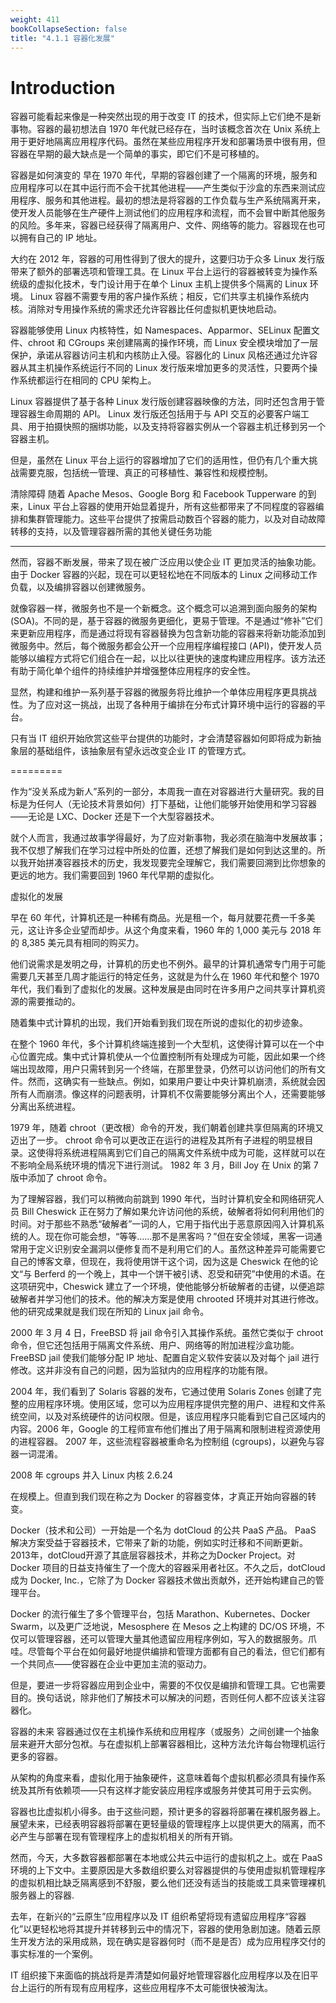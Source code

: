 ```yaml
---
weight: 411
bookCollapseSection: false
title: "4.1.1 容器化发展"
---
```


# Introduction
 容器可能看起来像是一种突然出现的用于改变 IT 的技术，但实际上它们绝不是新事物。容器的最初想法自 1970 年代就已经存在，当时该概念首次在 Unix 系统上用于更好地隔离应用程序代码。虽然在某些应用程序开发和部署场景中很有用，但容器在早期的最大缺点是一个简单的事实，即它们不是可移植的。

 

容器是如何演变的
早在 1970 年代，早期的容器创建了一个隔离的环境，服务和应用程序可以在其中运行而不会干扰其他进程——产生类似于沙盒的东西来测试应用程序、服务和其他进程。最初的想法是将容器的工作负载与生产系统隔离开来，使开发人员能够在生产硬件上测试他们的应用程序和流程，而不会冒中断其他服务的风险。多年来，容器已经获得了隔离用户、文件、网络等的能力。容器现在也可以拥有自己的 IP 地址。

 

大约在 2012 年，容器的可用性得到了很大的提升，这要归功于众多 Linux 发行版带来了额外的部署选项和管理工具。在 Linux 平台上运行的容器被转变为操作系统级的虚拟化技术，专门设计用于在单个 Linux 主机上提供多个隔离的 Linux 环境。 Linux 容器不需要专用的客户操作系统；相反，它们共享主机操作系统内核。消除对专用操作系统的需求还允许容器比任何虚拟机更快地启动。

 

容器能够使用 Linux 内核特性，如 Namespaces、Apparmor、SELinux 配置文件、chroot 和 CGroups 来创建隔离的操作环境，而 Linux 安全模块增加了一层保护，承诺从容器访问主机和内核防止入侵。容器化的 Linux 风格还通过允许容器从其主机操作系统运行不同的 Linux 发行版来增加更多的灵活性，只要两个操作系统都运行在相同的 CPU 架构上。

 

Linux 容器提供了基于各种 Linux 发行版创建容器映像的方法，同时还包含用于管理容器生命周期的 API。 Linux 发行版还包括用于与 API 交互的必要客户端工具、用于拍摄快照的捆绑功能，以及支持将容器实例从一个容器主机迁移到另一个容器主机。

 

但是，虽然在 Linux 平台上运行的容器增加了它们的适用性，但仍有几个重大挑战需要克服，包括统一管理、真正的可移植性、兼容性和规模控制。

 

清除障碍
随着 Apache Mesos、Google Borg 和 Facebook Tupperware 的到来，Linux 平台上容器的使用开始显着提升，所有这些都带来了不同程度的容器编排和集群管理能力。这些平台提供了按需启动数百个容器的能力，以及对自动故障转移的支持，以及管理容器所需的其他关键任务功能



---------


然而，容器不断发展，带来了现在被广泛应用以使企业 IT 更加灵活的抽象功能。由于 Docker 容器的兴起，现在可以更轻松地在不同版本的 Linux 之间移动工作负载，以及编排容器以创建微服务。

 

就像容器一样，微服务也不是一个新概念。这个概念可以追溯到面向服务的架构 (SOA)。不同的是，基于容器的微服务更细化，更易于管理。不是通过“修补”它们来更新应用程序，而是通过将现有容器替换为包含新功能的容器来将新功能添加到微服务中。然后，每个微服务都会公开一个应用程序编程接口 (API)，使开发人员能够以编程方式将它们组合在一起，以比以往更快的速度构建应用程序。该方法还有助于简化单个组件的持续维护并增强整体应用程序的安全性。

 

显然，构建和维护一系列基于容器的微服务将比维护一个单体应用程序更具挑战性。为了应对这一挑战，出现了各种用于编排在分布式计算环境中运行的容器的平台。

 

只有当 IT 组织开始欣赏这些平台提供的功能时，才会清楚容器如何即将成为新抽象层的基础组件，该抽象层有望永远改变企业 IT 的管理方式。







=========


作为“没关系成为新人”系列的一部分，本周我一直在对容器进行大量研究。我的目标是为任何人（无论技术背景如何）打下基础，让他们能够开始使用和学习容器——无论是 LXC、Docker 还是下一个大型容器技术。

就个人而言，我通过故事学得最好，为了应对新事物，我必须在脑海中发展故事；我不仅想了解我们在学习过程中所处的位置，还想了解我们是如何到达这里的。所以我开始拼凑容器技术的历史，我发现要完全理解它，我们需要回溯到比你想象的更远的地方。我们需要回到 1960 年代早期的虚拟化。

虚拟化的发展

早在 60 年代，计算机还是一种稀有商品。光是租一个，每月就要花费一千多美元，这让许多企业望而却步。从这个角度来看，1960 年的 1,000 美元与 2018 年的 8,385 美元具有相同的购买力。

他们说需求是发明之母，计算机的历史也不例外。最早的计算机通常专门用于可能需要几天甚至几周才能运行的特定任务，这就是为什么在 1960 年代和整个 1970 年代，我们看到了虚拟化的发展。这种发展是由同时在许多用户之间共享计算机资源的需要推动的。

随着集中式计算机的出现，我们开始看到我们现在所说的虚拟化的初步迹象。

在整个 1960 年代，多个计算机终端连接到一个大型机，这使得计算可以在一个中心位置完成。集中式计算机使从一个位置控制所有处理成为可能，因此如果一个终端出现故障，用户只需转到另一个终端，在那里登录，仍然可以访问他们的所有文件。然而，这确实有一些缺点。例如，如果用户要让中央计算机崩溃，系统就会因所有人而崩溃。像这样的问题表明，计算机不仅需要能够分离出个人，还需要能够分离出系统进程。

1979 年，随着 chroot（更改根）命令的开发，我们朝着创建共享但隔离的环境又迈出了一步。 chroot 命令可以更改正在运行的进程及其所有子进程的明显根目录。这使得将系统进程隔离到它们自己的隔离文件系统中成为可能，这样就可以在不影响全局系统环境的情况下进行测试。 1982 年 3 月，Bill Joy 在 Unix 的第 7 版中添加了 chroot 命令。


为了理解容器，我们可以稍微向前跳到 1990 年代，当时计算机安全和网络研究人员 Bill Cheswick 正在努力了解如果允许访问他的系统，破解者将如何利用他们的时间。对于那些不熟悉“破解者”一词的人，它用于指代出于恶意原因闯入计算机系统的人。现在你可能会想，“等等……那不是黑客吗？”但在安全领域，黑客一词通常用于定义识别安全漏洞以便修复而不是利用它们的人。虽然这种差异可能需要它自己的博客文章，但现在，我将使用饼干这个词，因为这是 Cheswick 在他的论文“与 Berferd 的一个晚上，其中一个饼干被引诱、忍受和研究”中使用的术语。在这项研究中，Cheswick 建立了一个环境，使他能够分析破解者的击键，以便追踪破解者并学习他们的技术。他的解决方案是使用 chrooted 环境并对其进行修改。他的研究成果就是我们现在所知的 Linux jail 命令。

2000 年 3 月 4 日，FreeBSD 将 jail 命令引入其操作系统。虽然它类似于 chroot 命令，但它还包括用于隔离文件系统、用户、网络等的附加进程沙盒功能。FreeBSD jail 使我们能够分配 IP 地址、配置自定义软件安装以及对每个 jail 进行修改。这并非没有自己的问题，因为监狱内的应用程序的功能有限。

2004 年，我们看到了 Solaris 容器的发布，它通过使用 Solaris Zones 创建了完整的应用程序环境。使用区域，您可以为应用程序提供完整的用户、进程和文件系统空间，以及对系统硬件的访问权限。但是，该应用程序只能看到它自己区域内的内容。2006 年，Google 的工程师宣布他们推出了用于隔离和限制进程资源使用的进程容器。 2007 年，这些流程容器被重命名为控制组 (cgroups)，以避免与容器一词混淆。

2008 年 cgroups 并入 Linux 内核 2.6.24

在规模上。但直到我们现在称之为 Docker 的容器变体，才真正开始向容器的转变。

 

Docker（技术和公司）一开始是一个名为 dotCloud 的公共 PaaS 产品。 PaaS 解决方案受益于容器技术，它带来了新的功能，例如实时迁移和不间断更新。 2013年，dotCloud开源了其底层容器技术，并称之为Docker Project。对 Docker 项目的日益支持催生了一个庞大的容器采用者社区。不久之后，dotCloud 成为 Docker, Inc.，它除了为 Docker 容器技术做出贡献外，还开始构建自己的管理平台。

 

Docker 的流行催生了多个管理平台，包括 Marathon、Kubernetes、Docker Swarm，以及更广泛地说，Mesosphere 在 Mesos 之上构建的 DC/OS 环境，不仅可以管理容器，还可以管理大量其他遗留应用程序例如，写入的数据服务。爪哇。尽管每个平台在如何最好地提供编排和管理方面都有自己的看法，但它们都有一个共同点——使容器在企业中更加主流的驱动力。

 

但是，要进一步将容器应用到企业中，需要的不仅仅是编排和管理工具。它也需要目的。换句话说，除非他们了解技术可以解决的问题，否则任何人都不应该关注容器化。

 

容器的未来
容器通过仅在主机操作系统和应用程序（或服务）之间创建一个抽象层来避开大部分包袱。与在虚拟机上部署容器相比，这种方法允许每台物理机运行更多的容器。

 

从架构的角度来看，虚拟化用于抽象硬件，这意味着每个虚拟机都必须具有操作系统及其所有依赖项——只有这样才能安装应用程序或服务并使其可用于云实例。

 

容器也比虚拟机小得多。由于这些问题，预计更多的容器将部署在裸机服务器上。展望未来，已经表明容器将部署在更轻量级的管理程序上以提供更大的隔离，而不必产生与部署在现有管理程序上的虚拟机相关的所有开销。

 

然而，今天，大多数容器都部署在本地或公共云中运行的虚拟机之上。或在 PaaS 环境的上下文中。主要原因是大多数组织要么对容器提供的与使用虚拟机管理程序的虚拟机相比缺乏隔离感到不舒服，要么他们还没有适当的技能或工具来管理裸机服务器上的容器.

 

去年，在新兴的“云原生”应用程序以及 IT 组织希望将现有遗留应用程序“容器化”以更轻松地将其提升并转移到云中的情况下，容器的使用急剧加速。随着云原生开发方法的采用成熟，现在确实是容器何时（而不是是否）成为应用程序交付的事实标准的一个案例。

 

IT 组织接下来面临的挑战将是弄清楚如何最好地管理容器化应用程序以及在旧平台上运行的所有现有应用程序，这些应用程序不太可能很快被淘汰。